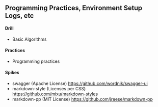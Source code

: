 ## Programming Practices, Environment Setup Logs, etc


#### Drill

 - Basic Algorithms
 
 
#### Practices

 - Programming practices

 
#### Spikes

 - swagger (Apache License) https://github.com/wordnik/swagger-ui
 - markdown-style (Licenses per CSS) https://github.com/mixu/markdown-styles
 - markdown-pp (MIT License) https://github.com/jreese/markdown-pp

